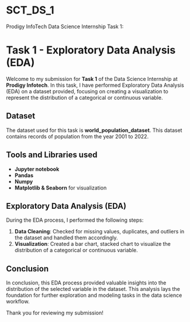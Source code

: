 # SCT_DS_1
Prodigy InfoTech Data Science Internship Task 1:

# Task 1 - Exploratory Data Analysis (EDA)

Welcome to my submission for **Task 1** of the Data Science Internship at **Prodigy Infotech**. In this task, I have performed Exploratory Data Analysis (EDA) on a dataset provided, focusing on creating a visualization to represent the distribution of a categorical or continuous variable.

## Dataset
The dataset used for this task is **world_population_dataset**. This dataset contains records of population from the year 2001 to 2022.

## Tools and Libraries used
- **Jupyter notebook**
- **Pandas**
- **Numpy**
- **Matplotlib & Seaborn** for visualization

## Exploratory Data Analysis (EDA)
During the EDA process, I performed the following steps:

1. **Data Cleaning**: Checked for missing values, duplicates, and outliers in the dataset and handled them accordingly.
2. **Visualization**: Created a bar chart, stacked chart to visualize the distribution of a categorical or continuous variable.

## Conclusion
In conclusion, this EDA process provided valuable insights into the distribution of the selected variable in the dataset. This analysis lays the foundation for further exploration and modeling tasks in the data science workflow.

Thank you for reviewing my submission!
